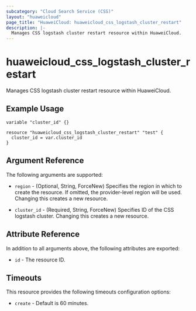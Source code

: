 ```yaml
---
subcategory: "Cloud Search Service (CSS)"
layout: "huaweicloud"
page_title: "HuaweiCloud: huaweicloud_css_logstash_cluster_restart"
description: |-
  Manages CSS logstash cluster restart resource within HuaweiCloud.
---
```


# huaweicloud_css_logstash_cluster_restart

Manages CSS logstash cluster restart resource within HuaweiCloud.

## Example Usage

```hcl
variable "cluster_id" {}

resource "huaweicloud_css_logstash_cluster_restart" "test" {
  cluster_id = var.cluster_id
}
```

## Argument Reference

The following arguments are supported:

* `region` - (Optional, String, ForceNew) Specifies the region in which to create the resource.
  If omitted, the provider-level region will be used.
  Changing this creates a new resource.

* `cluster_id` - (Required, String, ForceNew) Specifies ID of the CSS logstash cluster.
  Changing this creates a new resource.

## Attribute Reference

In addition to all arguments above, the following attributes are exported:

* `id` - The resource ID.

## Timeouts

This resource provides the following timeouts configuration options:

* `create` - Default is 60 minutes.
